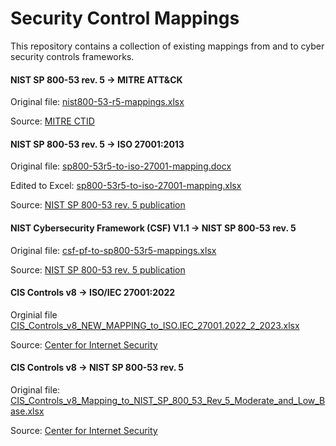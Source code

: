 # Security Control Mappings
This repository contains a collection of existing mappings from and to cyber security controls frameworks.

#### NIST SP 800-53 rev. 5 -> MITRE ATT&CK
Original file: [nist800-53-r5-mappings.xlsx](./nist800-53-r5-mappings.xlsx)

Source: [MITRE CTID](https://github.com/center-for-threat-informed-defense/attack-control-framework-mappings)

#### NIST SP 800-53 rev. 5 -> ISO 27001:2013
Original file: [sp800-53r5-to-iso-27001-mapping.docx](./sp800-53r5-to-iso-27001-mapping.docx)

Edited to Excel: [sp800-53r5-to-iso-27001-mapping.xlsx](./sp800-53r5-to-iso-27001-mapping.xlsx)

Source: [NIST SP 800-53 rev. 5 publication](https://csrc.nist.gov/publications/detail/sp/800-53/rev-5/final)

#### NIST Cybersecurity Framework (CSF) V1.1 -> NIST SP 800-53 rev. 5
Original file: [csf-pf-to-sp800-53r5-mappings.xlsx](./csf-pf-to-sp800-53r5-mappings.xlsx)

Source: [NIST SP 800-53 rev. 5 publication](https://csrc.nist.gov/publications/detail/sp/800-53/rev-5/final)

#### CIS Controls v8 -> ISO/IEC 27001:2022
Orginial file [CIS_Controls_v8_NEW_MAPPING_to_ISO.IEC_27001.2022_2_2023.xlsx](./CIS_Controls_v8_NEW_MAPPING_to_ISO.IEC_27001.2022_2_2023.xlsx)

Source: [Center for Internet Security](https://www.cisecurity.org/insights/white-papers/cis-controls-v8-mapping-to-iso-iec-27001-2022)

#### CIS Controls v8 -> NIST SP 800-53 rev. 5
Original file: [CIS_Controls_v8_Mapping_to_NIST_SP_800_53_Rev_5_Moderate_and_Low_Base.xlsx](./CIS_Controls_v8_Mapping_to_NIST_SP_800_53_Rev_5_Moderate_and_Low_Base.xlsx)

Source: [Center for Internet Security](https://www.cisecurity.org/insights/white-papers/cis-controls-v8-mapping-to-nist-800-53-rev-5)
